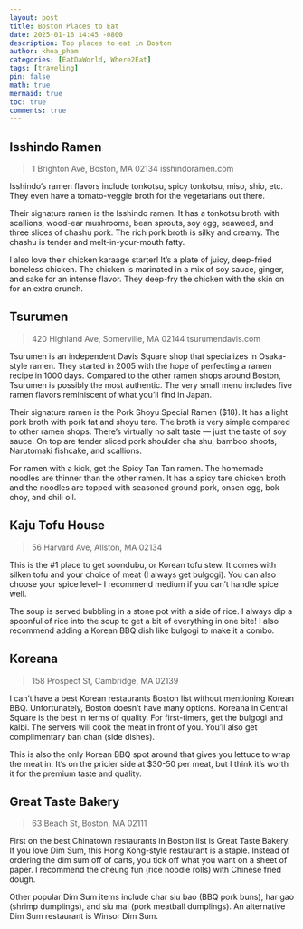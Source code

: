 ```yaml
---
layout: post
title: Boston Places to Eat
date: 2025-01-16 14:45 -0800
description: Top places to eat in Boston
author: khoa_pham
categories: [EatDaWorld, Where2Eat]
tags: [traveling]
pin: false
math: true
mermaid: true
toc: true
comments: true
---
```


## Isshindo Ramen

> 1 Brighton Ave, Boston, MA 02134
> isshindoramen.com

Isshindo’s ramen flavors include tonkotsu, spicy tonkotsu, miso, shio, etc. They even have a tomato-veggie broth for the vegetarians out there.

Their signature ramen is the Isshindo ramen. It has a tonkotsu broth with scallions, wood-ear mushrooms, bean sprouts, soy egg, seaweed, and three slices of chashu pork. The rich pork broth is silky and creamy. The chashu is tender and melt-in-your-mouth fatty.

I also love their chicken karaage starter! It’s a plate of juicy, deep-fried boneless chicken. The chicken is marinated in a mix of soy sauce, ginger, and sake for an intense flavor. They deep-fry the chicken with the skin on for an extra crunch.

## Tsurumen

> 420 Highland Ave, Somerville, MA 02144
> tsurumendavis.com

Tsurumen is an independent Davis Square shop that specializes in Osaka-style ramen. They started in 2005 with the hope of perfecting a ramen recipe in 1000 days. Compared to the other ramen shops around Boston, Tsurumen is possibly the most authentic. The very small menu includes five ramen flavors reminiscent of what you’ll find in Japan.

Their signature ramen is the Pork Shoyu Special Ramen ($18). It has a light pork broth with pork fat and shoyu tare. The broth is very simple compared to other ramen shops. There’s virtually no salt taste — just the taste of soy sauce. On top are tender sliced pork shoulder cha shu, bamboo shoots, Narutomaki fishcake, and scallions.

For ramen with a kick, get the Spicy Tan Tan ramen. The homemade noodles are thinner than the other ramen. It has a spicy tare chicken broth and the noodles are topped with seasoned ground pork, onsen egg, bok choy, and chili oil. 

## Kaju Tofu House

> 56 Harvard Ave, Allston, MA 02134

This is the #1 place to get soondubu, or Korean tofu stew. It comes with silken tofu and your choice of meat (I always get bulgogi). You can also choose your spice level– I recommend medium if you can’t handle spice well.

The soup is served bubbling in a stone pot with a side of rice. I always dip a spoonful of rice into the soup to get a bit of everything in one bite! I also recommend adding a Korean BBQ dish like bulgogi to make it a combo.

## Koreana

> 158 Prospect St, Cambridge, MA 02139

I can’t have a best Korean restaurants Boston list without mentioning Korean BBQ. Unfortunately, Boston doesn’t have many options. Koreana in Central Square is the best in terms of quality. For first-timers, get the bulgogi and kalbi. The servers will cook the meat in front of you. You’ll also get complimentary ban chan (side dishes).

This is also the only Korean BBQ spot around that gives you lettuce to wrap the meat in. It’s on the pricier side at $30-50 per meat, but I think it’s worth it for the premium taste and quality.

## Great Taste Bakery

> 63 Beach St, Boston, MA 02111

First on the best Chinatown restaurants in Boston list is Great Taste Bakery. If you love Dim Sum, this Hong Kong-style restaurant is a staple. Instead of ordering the dim sum off of carts, you tick off what you want on a sheet of paper. I recommend the cheung fun (rice noodle rolls) with Chinese fried dough.

Other popular Dim Sum items include char siu bao (BBQ pork buns), har gao (shrimp dumplings), and siu mai (pork meatball dumplings). An alternative Dim Sum restaurant is Winsor Dim Sum.